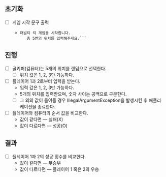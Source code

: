 ## 초기화
- [ ] 게임 시작 문구 출력
    - ```
      패널티 킥 게임을 시작합니다.
	     총 5번의 위치를 입력해주세요.```

## 진행
- [ ] 골키퍼(컴퓨터)는 5개의 위치를 랜덤으로 선택한다.
    - [ ] 위치 값은 1, 2, 3만 가능하다.
- [ ] 플레이어 1과 2로부터 입력을 받는다.
    - 입력 값은 1, 2, 3만 가능하다.
    - 5개의 위치를 입력받으며, 숫자 사이는 공백으로 구분한다.
    - [ ] 그 외의 값이 들어올 경우 IllegalArgumentException을 발생시킨 후 애플리케이션을 종료한다.
- [ ] 플레이어와 컴퓨터의 순서 값을 비교한다.
    - 값이 같다면 — 실패(X)
    - 값이 다르다면 — 성공(O)

## 결과
- [ ] 플레이어 1과 2의 성공 횟수를 비교한다.
    - 값이 같다면 — 무승부
    - 값이 다르다면 — 플레이어 1 혹은 2의 우승